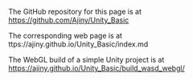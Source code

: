 The GitHub repository for this page is at https://github.com/Ajiny/Unity_Basic

The corresponding web page is at ttps://ajiny.github.io/Unity_Basic/index.md

The WebGL build of a simple Unity project is at https://ajiny.github.io/Unity_Basic/build_wasd_webgl/
